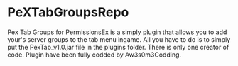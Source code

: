 # PeXTabGroupsRepo
Pex Tab Groups for PermissionsEx is a simply plugin that allows you to add your's server groups to the tab menu ingame.
All you have to do is to simply put the PexTab_v1.0.jar file in the plugins folder. There is only one creator of code.
Plugin have been fully codded by Aw3s0m3Codding.
